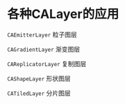 # 各种CALayer的应用

`CAEmitterLayer`      粒子图层

`CAGradientLayer`     渐变图层

`CAReplicatorLayer`   复制图层

`CAShapeLayer`  形状图层

`CATiledLayer` 分片图层
